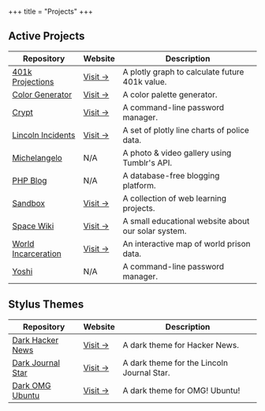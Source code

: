 +++
title = "Projects"
+++

## Active Projects

| Repository                                                                      | Website                                                                  | Description                                         |
| ------------------------------------------------------------------------------- | ------------------------------------------------------------------------ | --------------------------------------------------- |
| [401k Projections](https://github.com/christian-cleberg/401k)                   | [Visit &rarr;](https://christian-cleberg.github.io/401k/)                | A plotly graph to calculate future 401k value.      |
| [Color Generator](https://github.com/christian-cleberg/color-generator)         | [Visit &rarr;](https://christian-cleberg.github.io/color-generator/)     | A color palette generator.                          |
| [Crypt](https://github.com/christian-cleberg/crypt)                             | [Visit &rarr;](https://crates.io/crates/crypt)                           | A command-line password manager.                    |
| [Lincoln Incidents](https://github.com/christian-cleberg/lincoln-incidents)     | [Visit &rarr;](https://christian-cleberg.github.io/lincoln-incidents/)   | A set of plotly line charts of police data.         |
| [Michelangelo](https://github.com/christian-cleberg/michelangelo)               | N/A                                                                      | A photo & video gallery using Tumblr's API.         |
| [PHP Blog](https://github.com/christian-cleberg/php-blog)                       | N/A                                                                      | A database-free blogging platform.                  |
| [Sandbox](https://github.com/christian-cleberg/sandbox)                         | [Visit &rarr;](https://christian-cleberg.github.io/sandbox/)             | A collection of web learning projects.              |
| [Space Wiki](https://github.com/christian-cleberg/space-wiki)                   | [Visit &rarr;](https://christian-cleberg.github.io/space-wiki/)          | A small educational website about our solar system. |
| [World Incarceration](https://github.com/christian-cleberg/world-incarceration) | [Visit &rarr;](https://christian-cleberg.github.io/world-incarceration/) | An interactive map of world prison data.            |
| [Yoshi](https://github.com/christian-cleberg/yoshi)                             | N/A                                                                      | A command-line password manager.                    |

## Stylus Themes

| Repository                                                                 | Website                                                                                              | Description                                |
| -------------------------------------------------------------------------- | ---------------------------------------------------------------------------------------------------- | ------------------------------------------ |
| [Dark Hacker News](https://github.com/christian-cleberg/dark-hackernews)   | [Visit &rarr;](https://github.com/christian-cleberg/dark-hackernews/raw/main/hackernews.user.styl)   | A dark theme for Hacker News.              |
| [Dark Journal Star](https://github.com/christian-cleberg/dark-journalstar) | [Visit &rarr;](https://github.com/christian-cleberg/dark-journalstar/raw/main/journalstar.user.styl) | A dark theme for the Lincoln Journal Star. |
| [Dark OMG Ubuntu](https://github.com/christian-cleberg/dark-omgubuntu)     | [Visit &rarr;](https://github.com/christian-cleberg/dark-omgubuntu/raw/main/omgubuntu.user.styl)     | A dark theme for OMG! Ubuntu!              |
